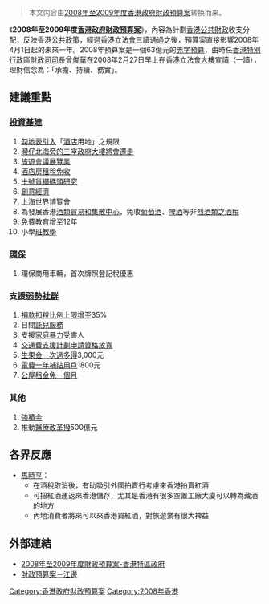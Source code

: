 > 本文内容由[2008年至2009年度香港政府財政預算案](https://zh.wikipedia.org/wiki/2008年至2009年度香港政府財政預算案)转换而来。


《**2008年至2009年度[香港政府](https://zh.wikipedia.org/wiki/香港政府 "wikilink")[財政預算案](../Page/財政預算案.md "wikilink")**》，內容為計劃[香港](../Page/香港.md "wikilink")[公共財政](../Page/公共財政.md "wikilink")收支分配，反映香港[公共政策](../Page/公共政策.md "wikilink")，經過[香港立法會](../Page/香港立法會.md "wikilink")三讀通過之後，預算案直接影響2008年4月1日起的未來一年。2008年預算案是一個63億元的[赤字預算](https://zh.wikipedia.org/wiki/赤字預算 "wikilink")，由時任[香港特別行政區財政司司長](../Page/香港特別行政區財政司司長.md "wikilink")[曾俊華](../Page/曾俊華.md "wikilink")在2008年2月27日早上在[香港立法會大樓宣讀](https://zh.wikipedia.org/wiki/香港立法會大樓 "wikilink")（一讀），理財信念為：「承擔、持續、務實」。

## 建議重點

### [投資](https://zh.wikipedia.org/wiki/投資 "wikilink")[基建](https://zh.wikipedia.org/wiki/基建 "wikilink")

1.  [勾地表引入](https://zh.wikipedia.org/wiki/勾地表 "wikilink")「[酒店](../Page/酒店.md "wikilink")用地」之規限
2.  [灣仔北海旁的三座政府大樓將會遷走](https://zh.wikipedia.org/wiki/灣仔北 "wikilink")
3.  [旅遊](https://zh.wikipedia.org/wiki/旅遊 "wikilink")[會議](../Page/會議.md "wikilink")[展覽業](https://zh.wikipedia.org/wiki/展覽 "wikilink")
4.  [酒店房租稅免收](https://zh.wikipedia.org/wiki/港稅收 "wikilink")
5.  [十號貨櫃碼頭研究](../Page/葵青貨櫃碼頭.md "wikilink")
6.  [創意](https://zh.wikipedia.org/wiki/創意 "wikilink")[經濟](https://zh.wikipedia.org/wiki/經濟 "wikilink")
7.  [上海世界博覽會](https://zh.wikipedia.org/wiki/上海世界博覽會 "wikilink")
8.  為發展香港[酒類](https://zh.wikipedia.org/wiki/酒類 "wikilink")[貿易和集散中心](https://zh.wikipedia.org/wiki/貿易 "wikilink")，免收[葡萄酒](../Page/葡萄酒.md "wikilink")、[啤酒](../Page/啤酒.md "wikilink")等非[烈酒類之酒稅](https://zh.wikipedia.org/wiki/烈酒 "wikilink")
9.  [免費教育增至](https://zh.wikipedia.org/wiki/免費教育 "wikilink")12年
10. 小學[班教學](https://zh.wikipedia.org/wiki/班教學 "wikilink")

### [環保](https://zh.wikipedia.org/wiki/環保 "wikilink")

1.  環保商用車輛，首次牌照登記稅優惠

### 支援[弱勢社群](https://zh.wikipedia.org/wiki/弱勢社群 "wikilink")

1.  [捐款](https://zh.wikipedia.org/wiki/捐款 "wikilink")[扣稅比例上限增至](https://zh.wikipedia.org/wiki/扣稅 "wikilink")35%
2.  日間[託兒](https://zh.wikipedia.org/wiki/兒童托育 "wikilink")[服務](https://zh.wikipedia.org/wiki/服務 "wikilink")
3.  支援[家庭暴力](../Page/家庭暴力.md "wikilink")受害人
4.  [交通費支援計劃申請資格放寬](https://zh.wikipedia.org/wiki/交通費支援計劃 "wikilink")
5.  [生果金一次過多得](https://zh.wikipedia.org/wiki/生果金 "wikilink")3,000元
6.  [電費一年補貼用戶](https://zh.wikipedia.org/wiki/電費 "wikilink")1800元
7.  [公屋租金免一個月](https://zh.wikipedia.org/wiki/公屋 "wikilink")

### 其他

1.  [強積金](https://zh.wikipedia.org/wiki/強積金 "wikilink")
2.  推動[醫療改革撥](https://zh.wikipedia.org/wiki/醫療改革 "wikilink")500億元

## 各界反應

  - [馬時亨](../Page/馬時亨.md "wikilink")：
      - 在酒稅取消後，有助吸引外國拍賣行考慮來香港拍賣紅酒
      - 可把紅酒運返來香港儲存，尤其是香港有很多空置工廠大廈可以轉為藏酒的地方
      - 內地消費者將來可以來香港買紅酒，對旅遊業有很大裨益

## 外部連結

  - [2008年至2009年度財政預算案-香港特區政府](http://www.budget.gov.hk/2008/chi/speech.html)
  - [財政預算案－江邊](https://web.archive.org/web/20110130143827/http://cuobi.com/)

[Category:香港政府財政預算案](https://zh.wikipedia.org/wiki/Category:香港政府財政預算案 "wikilink") [Category:2008年香港](https://zh.wikipedia.org/wiki/Category:2008年香港 "wikilink")